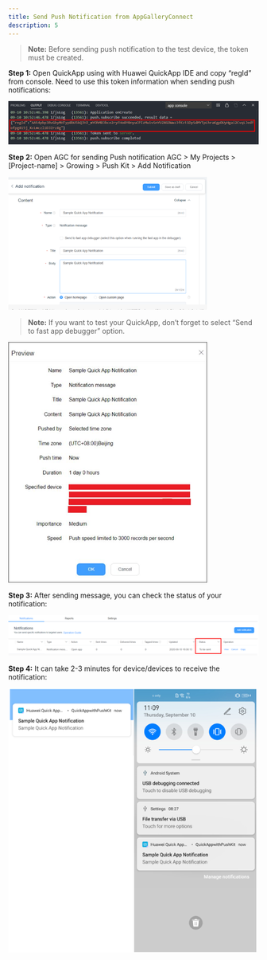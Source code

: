 ```yaml
---
title: Send Push Notification from AppGalleryConnect
description: 5
---
```


> **Note:** Before sending push notification to the test device, the token must be created.

**Step 1:** Open QuickApp using with Huawei QuickApp IDE and copy “regId” from console. Need to use this token information when sending push notifications:

<img src="../assets/push_kit1.png" alt="image-20201223160210456" style="width:600px;" />

**Step 2:** Open AGC for sending Push notification AGC > My Projects > [Project-name] > Growing > Push Kit > Add Notification

<img src="../assets/push_kit2.png" alt="image-20201223160245233" style="width:400px;" />

> **Note:** If you want to test your QuickApp, don’t forget to select “Send to fast app debugger” option.

<img src="../assets/push_kit3.png" alt="img" style="width:400px;" />

**Step 3:** After sending message, you can check the status of your notification:

![image-20201223160431389](../assets/push_kit4.png)

**Step 4:** It can take 2-3 minutes for device/devices to receive the notification:

<img src="../assets/push_kit5.png" alt="image-20201223160517128" style="width:500px;" />